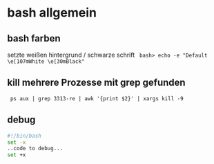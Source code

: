# bash allgemein

## bash farben
setzte weißen hintergrund / schwarze schrift
` bash> echo -e "Default \e[107mWhite \e[30mBlack"`

## kill mehrere Prozesse mit grep gefunden
` ps aux | grep 3313-re | awk '{print $2}' | xargs kill -9`

## debug
```bash
#!/bin/bash
set -x
..code to debug...
set +x
``` 

